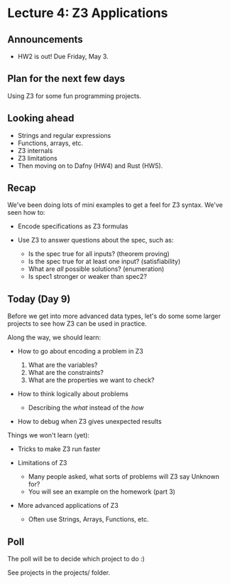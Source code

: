 # Lecture 4: Z3 Applications

## Announcements

- HW2 is out! Due Friday, May 3.

## Plan for the next few days

Using Z3 for some fun programming projects.

## Looking ahead

- Strings and regular expressions
- Functions, arrays, etc.
- Z3 internals
- Z3 limitations
- Then moving on to Dafny (HW4) and Rust (HW5).

## Recap

We've been doing lots of mini examples to get a feel for Z3 syntax.
We've seen how to:

- Encode specifications as Z3 formulas

- Use Z3 to answer questions about the spec, such as:

  + Is the spec true for all inputs? (theorem proving)
  + Is the spec true for at least one input? (satisfiability)
  + What are *all* possible solutions? (enumeration)
  + Is spec1 stronger or weaker than spec2?

## Today (Day 9)

Before we get into more advanced data types, let's do some
some larger projects to see how Z3 can be used in practice.

Along the way, we should learn:

- How to go about encoding a problem in Z3
  1. What are the variables?
  2. What are the constraints?
  3. What are the properties we want to check?

- How to think logically about problems
  + Describing the *what* instead of the *how*

- How to debug when Z3 gives unexpected results

Things we won't learn (yet):

- Tricks to make Z3 run faster

- Limitations of Z3
  + Many people asked, what sorts of problems will Z3 say Unknown for?
  + You will see an example on the homework (part 3)

- More advanced applications of Z3
  + Often use Strings, Arrays, Functions, etc.

## Poll

The poll will be to decide which project to do :)

See projects in the projects/ folder.
